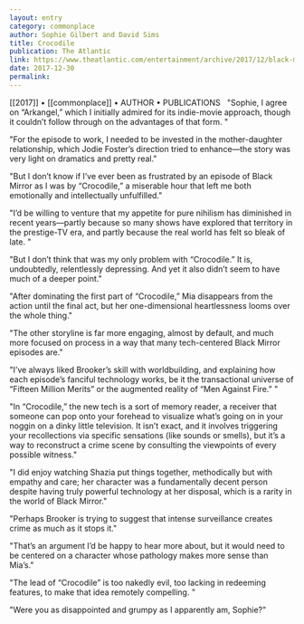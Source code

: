 ```yaml
---
layout: entry
category: commonplace
author: Sophie Gilbert and David Sims
title: Crocodile
publication: The Atlantic
link: https://www.theatlantic.com/entertainment/archive/2017/12/black-mirror-crocodile-is-a-nihilistic-nordic-noir/549380/
date: 2017-12-30
permalink: 
---
```


[[2017]] • [[commonplace]] • AUTHOR • PUBLICATIONS 
 
"Sophie, I agree on “Arkangel,” which I initially admired for its indie-movie approach, though it couldn’t follow through on the advantages of that form. "

"For the episode to work, I needed to be invested in the mother-daughter relationship, which Jodie Foster’s direction tried to enhance—the story was very light on dramatics and pretty real."

"But I don’t know if I’ve ever been as frustrated by an episode of Black Mirror as I was by “Crocodile,” a miserable hour that left me both emotionally and intellectually unfulfilled."

"I’d be willing to venture that my appetite for pure nihilism has diminished in recent years—partly because so many shows have explored that territory in the prestige-TV era, and partly because the real world has felt so bleak of late. "

"But I don’t think that was my only problem with “Crocodile.” It is, undoubtedly, relentlessly depressing. And yet it also didn’t seem to have much of a deeper point."

"After dominating the first part of “Crocodile,” Mia disappears from the action until the final act, but her one-dimensional heartlessness looms over the whole thing."

"The other storyline is far more engaging, almost by default, and much more focused on process in a way that many tech-centered Black Mirror episodes are."

"I’ve always liked Brooker’s skill with worldbuilding, and explaining how each episode’s fanciful technology works, be it the transactional universe of “Fifteen Million Merits” or the augmented reality of “Men Against Fire.” "

"In “Crocodile,” the new tech is a sort of memory reader, a receiver that someone can pop onto your forehead to visualize what’s going on in your noggin on a dinky little television. It isn’t exact, and it involves triggering your recollections via specific sensations (like sounds or smells), but it’s a way to reconstruct a crime scene by consulting the viewpoints of every possible witness."

"I did enjoy watching Shazia put things together, methodically but with empathy and care; her character was a fundamentally decent person despite having truly powerful technology at her disposal, which is a rarity in the world of Black Mirror."

"Perhaps Brooker is trying to suggest that intense surveillance creates crime as much as it stops it."

"That’s an argument I’d be happy to hear more about, but it would need to be centered on a character whose pathology makes more sense than Mia’s."

"The lead of “Crocodile” is too nakedly evil, too lacking in redeeming features, to make that idea remotely compelling. "

"Were you as disappointed and grumpy as I apparently am, Sophie?"














